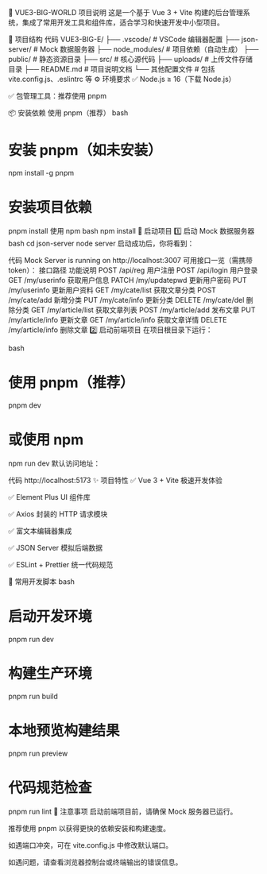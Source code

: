 🚀 VUE3-BIG-WORLD 项目说明
这是一个基于 Vue 3 + Vite 构建的后台管理系统，集成了常用开发工具和组件库，适合学习和快速开发中小型项目。

📁 项目结构
代码
VUE3-BIG-E/
├── .vscode/           # VSCode 编辑器配置
├── json-server/       # Mock 数据服务器
├── node_modules/      # 项目依赖（自动生成）
├── public/            # 静态资源目录
├── src/               # 核心源代码
├── uploads/           # 上传文件存储目录
├── README.md          # 项目说明文档
└── 其他配置文件        # 包括 vite.config.js、.eslintrc 等
⚙️ 环境要求
✅ Node.js ≥ 16（下载 Node.js）

✅ 包管理工具：推荐使用 pnpm

📦 安装依赖
使用 pnpm（推荐）
bash
# 安装 pnpm（如未安装）
npm install -g pnpm

# 安装项目依赖
pnpm install
使用 npm
bash
npm install
🧪 启动项目
1️⃣ 启动 Mock 数据服务器
bash
cd json-server
node server
启动成功后，你将看到：

代码
Mock Server is running on http://localhost:3007
可用接口一览（需携带 token）：
接口路径	功能说明
POST /api/reg	用户注册
POST /api/login	用户登录
GET /my/userinfo	获取用户信息
PATCH /my/updatepwd	更新用户密码
PUT /my/userinfo	更新用户资料
GET /my/cate/list	获取文章分类
POST /my/cate/add	新增分类
PUT /my/cate/info	更新分类
DELETE /my/cate/del	删除分类
GET /my/article/list	获取文章列表
POST /my/article/add	发布文章
PUT /my/article/info	更新文章
GET /my/article/info	获取文章详情
DELETE /my/article/info	删除文章
2️⃣ 启动前端项目
在项目根目录下运行：

bash
# 使用 pnpm（推荐）
pnpm dev

# 或使用 npm
npm run dev
默认访问地址：

代码
http://localhost:5173
✨ 项目特性
✅ Vue 3 + Vite 极速开发体验

✅ Element Plus UI 组件库

✅ Axios 封装的 HTTP 请求模块

✅ 富文本编辑器集成

✅ JSON Server 模拟后端数据

✅ ESLint + Prettier 统一代码规范

🔧 常用开发脚本
bash
# 启动开发环境
pnpm run dev

# 构建生产环境
pnpm run build

# 本地预览构建结果
pnpm run preview

# 代码规范检查
pnpm run lint
📝 注意事项
启动前端项目前，请确保 Mock 服务器已运行。

推荐使用 pnpm 以获得更快的依赖安装和构建速度。

如遇端口冲突，可在 vite.config.js 中修改默认端口。

如遇问题，请查看浏览器控制台或终端输出的错误信息。